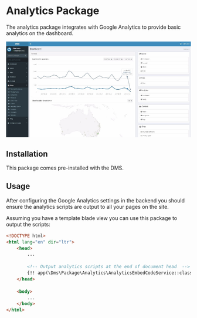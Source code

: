 Analytics Package
=================

The analytics package integrates with Google Analytics to provide basic analytics
on the dashboard.

![Dashboard](/resources/images/cms/dashboard-1.jpg)

## Installation

This package comes pre-installed with the DMS.

## Usage

After configuring the Google Analytics settings in the backend you should ensure the analytics scripts
are output to all your pages on the site.

Assuming you have a template blade view you can use this package to output the scripts: 

```html
<!DOCTYPE html>
<html lang="en" dir="ltr">
	<head>
	    ...
	    
	    <!-- Output analytics scripts at the end of document head  -->
		{!! app(\Dms\Package\Analytics\AnalyticsEmbedCodeService::class)->getEmbedCode() !!}
	</head>

    <body>
        ...
    </body>
</html>
```